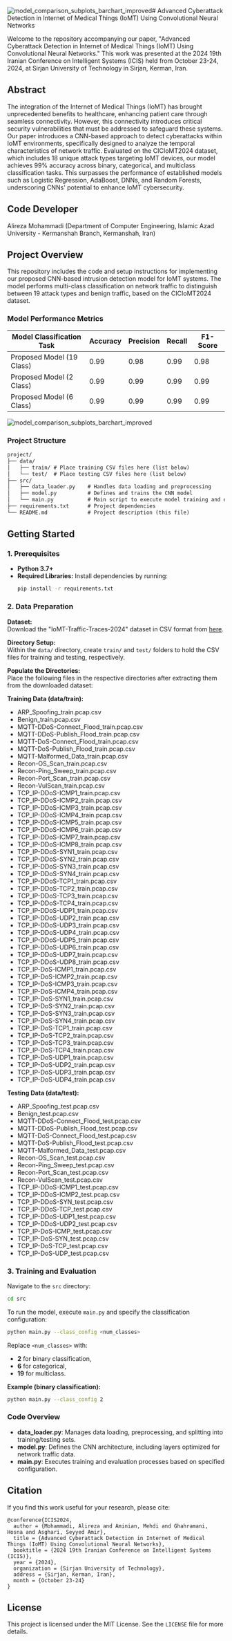 ![model_comparison_subplots_barchart_improved](https://github.com/user-attachments/assets/a5167746-dabd-42b5-9a55-882ccc0cf767)# Advanced Cyberattack Detection in Internet of Medical Things (IoMT) Using Convolutional Neural Networks

Welcome to the repository accompanying our paper, "Advanced Cyberattack Detection in Internet of Medical Things (IoMT) Using Convolutional Neural Networks." This work was presented at the 2024 19th Iranian Conference on Intelligent Systems (ICIS) held from October 23-24, 2024, at Sirjan University of Technology in Sirjan, Kerman, Iran.

## Abstract

The integration of the Internet of Medical Things (IoMT) has brought unprecedented benefits to healthcare, enhancing patient care through seamless connectivity. However, this connectivity introduces critical security vulnerabilities that must be addressed to safeguard these systems. Our paper introduces a CNN-based approach to detect cyberattacks within IoMT environments, specifically designed to analyze the temporal characteristics of network traffic. Evaluated on the CICIoMT2024 dataset, which includes 18 unique attack types targeting IoMT devices, our model achieves 99% accuracy across binary, categorical, and multiclass classification tasks. This surpasses the performance of established models such as Logistic Regression, AdaBoost, DNNs, and Random Forests, underscoring CNNs' potential to enhance IoMT cybersecurity.

## Code Developer

Alireza Mohammadi (Department of Computer Engineering, Islamic Azad University - Kermanshah Branch, Kermanshah, Iran) 

## Project Overview

This repository includes the code and setup instructions for implementing our proposed CNN-based intrusion detection model for IoMT systems. The model performs multi-class classification on network traffic to distinguish between 19 attack types and benign traffic, based on the CICIoMT2024 dataset.

### Model Performance Metrics

| Model Classification Task | Accuracy | Precision | Recall | F1-Score |
|---------------------------|----------|-----------|--------|----------|
| Proposed Model (19 Class) | 0.99     | 0.98      | 0.99   | 0.98     |
| Proposed Model (2 Class)  | 0.99     | 0.99      | 0.99   | 0.99     |
| Proposed Model (6 Class)  | 0.99     | 0.99      | 0.99   | 0.99     |

![model_comparison_subplots_barchart_improved](https://github.com/user-attachments/assets/7dc2bd46-c2ea-49cb-b94f-7ee42b268d56)

### Project Structure

```markdown
project/
├── data/
│   ├── train/ # Place training CSV files here (list below)
│   └── test/  # Place testing CSV files here (list below)
├── src/
│   ├── data_loader.py    # Handles data loading and preprocessing
│   ├── model.py          # Defines and trains the CNN model
│   └── main.py           # Main script to execute model training and evaluation
├── requirements.txt      # Project dependencies
└── README.md             # Project description (this file)
```

## Getting Started

### 1. Prerequisites

- **Python 3.7+**
- **Required Libraries:** Install dependencies by running:
   ```bash
   pip install -r requirements.txt
   ```

### 2. Data Preparation

**Dataset:**  
Download the "IoMT-Traffic-Traces-2024" dataset in CSV format from [here](https://www.unb.ca/cic/datasets/iomt-dataset-2024.html).

**Directory Setup:**  
Within the `data/` directory, create `train/` and `test/` folders to hold the CSV files for training and testing, respectively.

**Populate the Directories:**  
Place the following files in the respective directories after extracting them from the downloaded dataset:

**Training Data (data/train):**
- ARP_Spoofing_train.pcap.csv
- Benign_train.pcap.csv
- MQTT-DDoS-Connect_Flood_train.pcap.csv
- MQTT-DDoS-Publish_Flood_train.pcap.csv
- MQTT-DoS-Connect_Flood_train.pcap.csv
- MQTT-DoS-Publish_Flood_train.pcap.csv
- MQTT-Malformed_Data_train.pcap.csv
- Recon-OS_Scan_train.pcap.csv
- Recon-Ping_Sweep_train.pcap.csv
- Recon-Port_Scan_train.pcap.csv
- Recon-VulScan_train.pcap.csv
- TCP_IP-DDoS-ICMP1_train.pcap.csv
- TCP_IP-DDoS-ICMP2_train.pcap.csv
- TCP_IP-DDoS-ICMP3_train.pcap.csv
- TCP_IP-DDoS-ICMP4_train.pcap.csv
- TCP_IP-DDoS-ICMP5_train.pcap.csv
- TCP_IP-DDoS-ICMP6_train.pcap.csv
- TCP_IP-DDoS-ICMP7_train.pcap.csv
- TCP_IP-DDoS-ICMP8_train.pcap.csv
- TCP_IP-DDoS-SYN1_train.pcap.csv
- TCP_IP-DDoS-SYN2_train.pcap.csv
- TCP_IP-DDoS-SYN3_train.pcap.csv
- TCP_IP-DDoS-SYN4_train.pcap.csv
- TCP_IP-DDoS-TCP1_train.pcap.csv
- TCP_IP-DDoS-TCP2_train.pcap.csv
- TCP_IP-DDoS-TCP3_train.pcap.csv
- TCP_IP-DDoS-TCP4_train.pcap.csv
- TCP_IP-DDoS-UDP1_train.pcap.csv
- TCP_IP-DDoS-UDP2_train.pcap.csv
- TCP_IP-DDoS-UDP3_train.pcap.csv
- TCP_IP-DDoS-UDP4_train.pcap.csv
- TCP_IP-DDoS-UDP5_train.pcap.csv
- TCP_IP-DDoS-UDP6_train.pcap.csv
- TCP_IP-DDoS-UDP7_train.pcap.csv
- TCP_IP-DDoS-UDP8_train.pcap.csv
- TCP_IP-DoS-ICMP1_train.pcap.csv
- TCP_IP-DoS-ICMP2_train.pcap.csv
- TCP_IP-DoS-ICMP3_train.pcap.csv
- TCP_IP-DoS-ICMP4_train.pcap.csv
- TCP_IP-DoS-SYN1_train.pcap.csv
- TCP_IP-DoS-SYN2_train.pcap.csv
- TCP_IP-DoS-SYN3_train.pcap.csv
- TCP_IP-DoS-SYN4_train.pcap.csv
- TCP_IP-DoS-TCP1_train.pcap.csv
- TCP_IP-DoS-TCP2_train.pcap.csv
- TCP_IP-DoS-TCP3_train.pcap.csv
- TCP_IP-DoS-TCP4_train.pcap.csv
- TCP_IP-DoS-UDP1_train.pcap.csv
- TCP_IP-DoS-UDP2_train.pcap.csv
- TCP_IP-DoS-UDP3_train.pcap.csv
- TCP_IP-DoS-UDP4_train.pcap.csv

**Testing Data (data/test):**
- ARP_Spoofing_test.pcap.csv
- Benign_test.pcap.csv
- MQTT-DDoS-Connect_Flood_test.pcap.csv
- MQTT-DDoS-Publish_Flood_test.pcap.csv
- MQTT-DoS-Connect_Flood_test.pcap.csv
- MQTT-DoS-Publish_Flood_test.pcap.csv
- MQTT-Malformed_Data_test.pcap.csv
- Recon-OS_Scan_test.pcap.csv
- Recon-Ping_Sweep_test.pcap.csv
- Recon-Port_Scan_test.pcap.csv
- Recon-VulScan_test.pcap.csv
- TCP_IP-DDoS-ICMP1_test.pcap.csv
- TCP_IP-DDoS-ICMP2_test.pcap.csv
- TCP_IP-DDoS-SYN_test.pcap.csv
- TCP_IP-DDoS-TCP_test.pcap.csv
- TCP_IP-DDoS-UDP1_test.pcap.csv
- TCP_IP-DDoS-UDP2_test.pcap.csv
- TCP_IP-DoS-ICMP_test.pcap.csv
- TCP_IP-DoS-SYN_test.pcap.csv
- TCP_IP-DoS-TCP_test.pcap.csv
- TCP_IP-DoS-UDP_test.pcap.csv

### 3. Training and Evaluation

Navigate to the `src` directory:
```bash
cd src
```

To run the model, execute `main.py` and specify the classification configuration:
```bash
python main.py --class_config <num_classes>
```

Replace `<num_classes>` with:
- **2** for binary classification,
- **6** for categorical,
- **19** for multiclass.

**Example (binary classification):**
```bash
python main.py --class_config 2
```

### Code Overview

- **data_loader.py**: Manages data loading, preprocessing, and splitting into training/testing sets.
- **model.py**: Defines the CNN architecture, including layers optimized for network traffic data.
- **main.py**: Executes training and evaluation processes based on specified configuration.

## Citation

If you find this work useful for your research, please cite:

```plaintext
@conference{ICIS2024,
  author = {Mohammadi, Alireza and Aminian, Mehdi and Ghahramani, Hosna and Asghari, Seyyed Amir},
  title = {Advanced Cyberattack Detection in Internet of Medical Things (IoMT) Using Convolutional Neural Networks},
  booktitle = {2024 19th Iranian Conference on Intelligent Systems (ICIS)},
  year = {2024},
  organization = {Sirjan University of Technology},
  address = {Sirjan, Kerman, Iran},
  month = {October 23-24}
}
```

## License

This project is licensed under the MIT License. See the `LICENSE` file for more details.
